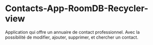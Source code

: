 # Contacts-App-RoomDB-Recycler-view
Application qui offre un annuaire de contact professionnel. Avec la possibilité de modifier, ajouter, supprimer, et chercher un contact.
